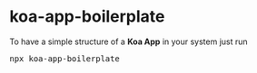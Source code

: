 # koa-app-boilerplate

To have a simple structure of a <b>Koa App</b> in your system just run
<pre>npx koa-app-boilerplate <yourAppName></pre>
